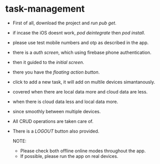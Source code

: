 # task-management

- First of all, download the project and *run pub get*.
- if incase the iOS doesnt work, *pod deintegrate* then *pod install*.
- please use test mobile numbers and otp as described in the app.
- there is a *auth screen*, which using firebase phone authentication.
- then it guided to the *initial screen*.
- there you have the *floating action button*.
- click to add a new task, it will add on multile devices simantanously.
- covered when there are local data more and cloud data are less.
- when there is cloud data less and local data more.
- since smoothly between multiple devices.
- All CRUD operations are taken care of.
- There is a *LOGOUT* button also provided.

  NOTE:
  - Please check both offline online modes throughout the app.
  - If possible, please run the app on real devices.
